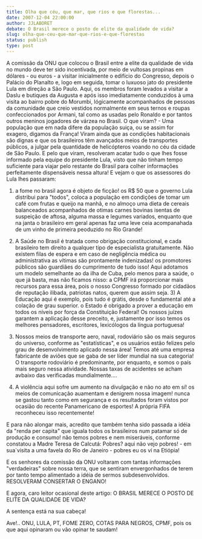 ```yaml
---
title: Olha que céu, que mar, que rios e que florestas...
date: 2007-12-04 22:00:00
author: JJLABORET
debate: O Brasil merece o posto de elite da qualidade de vida?
slug: olha-que-ceu-que-mar-que-rios-e-que-florestas
status: publish 
type: post
---
```


A comissão da ONU que colocou o Brasil entre a elite da qualidade de vida no mundo deve ter sido incentivada, por meio de vultosas propinas em dólares - ou euros - a visitar inicialmente o edifício do Congresso, depois o Palácio do Planalto e, logo em seguida, tomar o luxuoso jato do presidente Lula em direção a São Paulo. Aqui, os membros foram levados a visitar a Daslu e butiques da Augusta e após isso imediatamente conduzidos à uma visita ao bairro pobre do Morumbi, lógicamente acompanhados de pessoas da comunidade que creio vestidos normalmente em seus ternos e roupas confeccionados por Armani, tal como as usadas pelo Ronaldo e por tantos outros meninos jogadores de várzea no Brasil. O que viram? - Uma população que em nada difere da população suiça, ou se assim for exagero, digamos da França! Viram ainda que as condições habitacionais são dignas e que os brasileiros têm avançados meios de transportes públicos, a julgar pela quantidade de helicópteros voando no céu da cidade de São Paulo. E pelo que viram, resolveram acatar tudo o que lhes fosse informado pela equipe do presidente Lula, visto que não tinham tempo suficiente para viajar pelo restante do Brasil para colher informações perfeitamente dispensáveis nessa altura! E vejam o que os assessores do Lula lhes passaram:  

1) a fome no brasil agora é objeto de ficção! os R$ 50 que o governo Lula distribui para "todos", coloca a população em condições de tomar um café com frutas e queijo na manhã, e no almoço uma dieta de cereais balanceados acompanhados de otimas carnes bovinas isentas de suspeição de aftosa, alguma massa e legumes variados, enquanto que na janta o brasileiro em geral apenas faz uma leve ceia acompanahada de um vinho de primeira peoduzido no Rio Grande!  

2) A Saúde no Brasil é tratada como obrigação constitucional, e cada brasileiro tem direito a qualquer tipo de especialista gratuitamente. Não existem filas de espera e em caso de negligência médica ou administrativa as vítimas são prontamente indenizadas! os promotores públicos são guardiães do cumprimento de tudo isso! Aqui adotamos um modelo semelhante ao da ilha de Cuba, pelo menos para a saúde, o que já basta, mas não ficamos nisso: a CPMF irá proporcionar mais recursos para essa área, pois o nosso Congresso formado por cidadãos de reputação ilibada, patriotas natos, querem que assim seja. 3) A Educação aqui é exemplo, pois tudo é grátis, desde o fundamental até a colação de grau superior. o Estado é obrigado a prover a educação em todos os níveis por força da Constituição Federal! Os nossos juízes garantem a aplicação desse preceito, e, justamente por isso temos os melhores pensadores, escritores, lexicólogos da língua portuguesa!   

4) Nossos meios de transporte aero, naval, rodoviário são os mais seguros do universo, conforme as "estatísticas", e os usuários estão felizes pelo grau de desenvolvimento aplicado nessa área! Temos até uma empresa fabricante de aviões que se gaba de ser líder mundial na sua categoria! O transporte rodoviário é predominante, por enquanto, e somos o país mais seguro nessa atividade. Nossas taxas de acidentes se acham avbaixo das verificadas mundialmente....  

5) A violência aqui sofre um aumento na divulgação e não no ato em sí! os meios de comunicação auamentam e denigrem nossa imagem! nunca se gastou tanto como em segurança e os resultados foram vistos por ocasião do recente Panamericano de esportes! A própria FIFA reconheceu isso recentemente!  

E para não alongar mais, acredito que também tenha sido passada a idéia da "renda per capita" que iguala todos os brasileiros num patamar só de produção e consumo! não temos pobres e nem miseráveis, conforme constatou a Madre Teresa de Calcutá: Pobres? aqui não vejo pobres! - em sua`visita a uma favela do Rio de Janeiro - pobres eu os ví na Etiópia!  

E os senhores da comissão da ONU voltaram com tantas informações "verdadeiras" sobre nossa terra, que se sentiram envergonhados de terem por tanto tempo alimentado a idéia de sermos subdesenvolvidos. RESOLVERAM CONSERTAR O ENGANO!  

E agora, caro leitor ocasional deste artigo: O BRASIL MERECE O POSTO DE ELITE DA QUALIDADE DE VIDA?  

A sentença está na sua cabeça!   

Ave!.. ONU, LULA, PT, FOME ZERO, COTAS PARA NEGROS, CPMF, pois os que aqui opinaram ou vão opinar te saudam!
